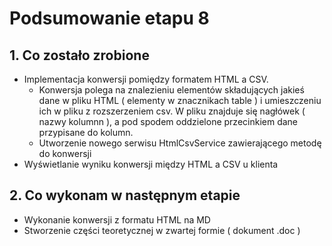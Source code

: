 # Podsumowanie etapu 8
## 1. Co zostało zrobione
* Implementacja konwersji pomiędzy formatem HTML a CSV.
    * Konwersja polega na znalezieniu elementów składujących jakieś dane w pliku HTML ( elementy w znacznikach table ) i umieszczeniu ich w pliku z rozszerzeniem csv. W pliku znajduje się nagłówek ( nazwy kolumnn ), a pod spodem oddzielone przecinkiem dane przypisane do kolumn.
    * Utworzenie nowego serwisu HtmlCsvService zawierającego metodę do konwersji
* Wyświetlanie wyniku konwersji między HTML a CSV u klienta

## 2. Co wykonam w następnym etapie
* Wykonanie konwersji z formatu HTML na MD
* Stworzenie części teoretycznej w zwartej formie ( dokument .doc )
